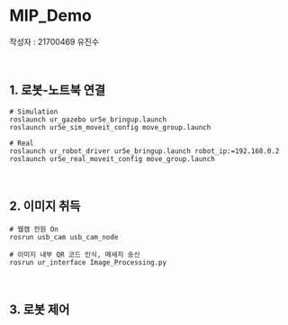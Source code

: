 # MIP_Demo

작성자 : 21700469 유진수


<br>

## 1. 로봇-노트북 연결
```
# Simulation
roslaunch ur_gazebo ur5e_bringup.launch
roslaunch ur5e_sim_moveit_config move_group.launch

# Real
roslaunch ur_robot_driver ur5e_bringup.launch robot_ip:=192.168.0.2
roslaunch ur5e_real_moveit_config move_group.launch
```

<br>

## 2. 이미지 취득
```
# 웹캠 전원 On
rosrun usb_cam usb_cam_node

# 이미지 내부 QR 코드 인식, 메세지 송신
rosrun ur_interface Image_Processing.py
```

<br>

## 3. 로봇 제어
```

```
